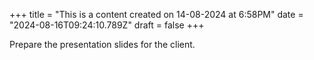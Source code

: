 +++
title = "This is a content created on 14-08-2024 at 6:58PM"
date = "2024-08-16T09:24:10.789Z"
draft = false
+++

  Prepare the presentation slides for the client.
        